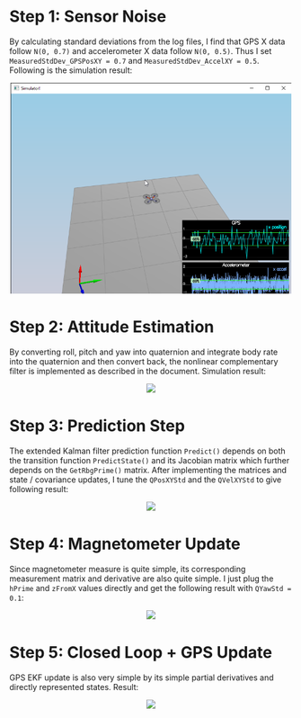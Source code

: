 # Step 1: Sensor Noise
By calculating standard deviations from the log files, I find that GPS X data follow `N(0, 0.7)` and accelerometer X data follow `N(0, 0.5)`.
Thus I set `MeasuredStdDev_GPSPosXY = 0.7` and `MeasuredStdDev_AccelXY = 0.5`. Following is the simulation result:
<p align="center">
<img src="images/s1.png" width="500"/>
</p>

# Step 2: Attitude Estimation
By converting roll, pitch and yaw into quaternion and integrate body rate into the quaternion and then convert back, the nonlinear complementary filter is implemented as described in the document. Simulation result:
<p align="center">
<img src="images/s2.gif" width="500"/>
</p>

# Step 3: Prediction Step
The extended Kalman filter prediction function `Predict()` depends on both the transition function `PredictState()` and its Jacobian matrix which further depends on the `GetRbgPrime()` matrix. After implementing the matrices and state / covariance updates, I tune the `QPosXYStd` and the `QVelXYStd` to give following result:
<p align="center">
<img src="images/s3.gif" width="500"/>
</p>

# Step 4: Magnetometer Update
Since magnetometer measure is quite simple, its corresponding measurement matrix and derivative are also quite simple. I just plug the `hPrime` and `zFromX` values directly and get the following result with `QYawStd = 0.1`:
<p align="center">
<img src="images/s4.gif" width="500"/>
</p>

# Step 5: Closed Loop + GPS Update
GPS EKF update is also very simple by its simple partial derivatives and directly represented states. Result:
<p align="center">
<img src="images/s5.gif" width="500"/>
</p>

